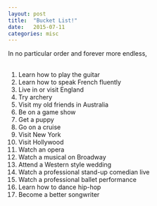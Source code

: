 ```yaml
---
layout: post
title:  "Bucket List!"
date:   2015-07-11 
categories: misc
---
```

In no particular order and forever more endless,<br>
<br>
1. Learn how to play the guitar <br>
2. Learn how to speak French fluently <br>
3. Live in or visit England <br>
4. Try archery <br>
5. Visit my old friends in Australia <br>
6. Be on a game show <br>
7. Get a puppy <br>
8. Go on a cruise <br>
9. Visit New York
10. Visit Hollywood <br>
11. Watch an opera <br>
12. Watch a musical on Broadway <br>
13. Attend a Western style wedding <br>
14. Watch a professional stand-up comedian live <br>
15. Watch a professional ballet performance <br>
16. Learn how to dance hip-hop <br>
17. Become a better songwriter <br>


